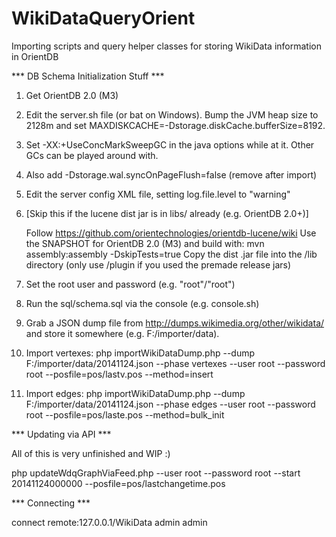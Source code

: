 WikiDataQueryOrient
===================

Importing scripts and query helper classes for storing WikiData information in OrientDB

*** DB Schema Initialization Stuff ***

1)	Get OrientDB 2.0 (M3)

2)  Edit the server.sh file (or bat on Windows).
	Bump the JVM heap size to 2128m and set MAXDISKCACHE=-Dstorage.diskCache.bufferSize=8192.

3)  Set -XX:+UseConcMarkSweepGC in the java options while at it.
    Other GCs can be played around with.

4)	Also add -Dstorage.wal.syncOnPageFlush=false (remove after import)

5) 	Edit the server config XML file, setting log.file.level to "warning"

6) 	[Skip this if the lucene dist jar is in libs/ already (e.g. OrientDB 2.0+)]

    Follow https://github.com/orientechnologies/orientdb-lucene/wiki
	Use the SNAPSHOT for OrientDB 2.0 (M3) and build with:
		mvn assembly:assembly -DskipTests=true
	Copy the dist .jar file into the /lib directory (only use /plugin if you used the premade release jars)

7) 	Set the root user and password (e.g. "root"/"root")

8) 	Run the sql/schema.sql via the console (e.g. console.sh)

9)	Grab a JSON dump file from http://dumps.wikimedia.org/other/wikidata/
    and store it somewhere (e.g. F:/importer/data).

10) Import vertexes:
	php importWikiDataDump.php --dump F:/importer/data/20141124.json --phase vertexes --user root --password root --posfile=pos/lastv.pos --method=insert

11) Import edges:
	php importWikiDataDump.php --dump F:/importer/data/20141124.json --phase edges --user root --password root --posfile=pos/laste.pos --method=bulk_init

*** Updating via API ***

All of this is very unfinished and WIP :)

php updateWdqGraphViaFeed.php --user root --password root --start 20141124000000 --posfile=pos/lastchangetime.pos

*** Connecting ***

connect remote:127.0.0.1/WikiData admin admin
